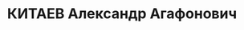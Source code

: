 ---
title: КИТАЕВ Александр Агафонович
description: "Род. 1902, Тифлисская губ., г.Тифлис (Тбилиси), русский. Из семьи царского\
  \ полицейского. Образование высшее. Член КСМ с 1919, участник II съезда КСМ Азербайджана.\
  \ Член ВКП(б) с 1927. Исключен 11.02.1936 решением бюро Сталинского РК АКП(б) за\
  \ сокрытие социального происхождения. Отменено бюро ЦК АКП(б) 23.02.1936. Исключен\
  \ решением Кагановичского РК АКП(б) от 29.01.1937 \"как контрреволюционер-троцкист\"\
  \ и в связи с арестом. Восст. посмертно 19.03.1958 решением бюро ЦК КП Азербайджана.\n\
  \ Нач. планового отдела треста \"Кагановичнефть\". Во время мартовских событий 1918\
  \ в Баку помогал Красной Гвардии. В 1920-21 - доброволец РККА. Прож.: Аз.ССР, г.Баку\
  \ (с 1917).\n Арестован 27.01.1937\n Обвинение: ст.ст. 69,70,73 УК Аз.ССР - участник\
  \ к-р троцкистской орг-ции, готовившей теракты против Л.Берия и М.Багирова (Борц,\
  \ Петерсон и др.).\n Приговор: ВК ВС СССР, 11.10.1937 - ВМН с конфискацией имущества.\n\
  \ Расстрелян 12.10.1937\n Реабилитирован ВКВС СССР 10.10.1956 за отсутствием состава\
  \ преступления.\n *Согласно свидетельству о смерти, умер 09.11.1943.\n Источники:\
  \ Сталинский список от 03.10.1937 (Аз.ССР, Кат.1)| Личное дело №38341 (АПД УДПАР,\
  \ ф.6, оп.9, д.269)| Определение ВКВС СССР 10.10.1956."
---